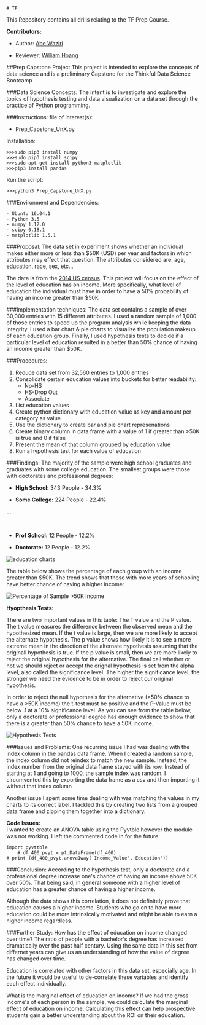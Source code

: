 	# TF

This Repository contains all drills relating to the TF Prep Course.

**Contributors:**

* Author: [Abe Waziri]

* Reviewer:  [William Hoang]

##Prep Capstone Project
This project is intended to explore the concepts of data science and is a preliminary Capstone for the Thinkful Data Science Bootcamp

###Data Science Concepts:
The intent is to investigate and explore the topics of hypothesis testing and data visualization on a data set through the practice of Python programming.  

###Instructions:
file of interest(s):

 - Prep_Capstone_UnX.py

Installation:

	>>>sudo pip3 install numpy
	>>>sudo pip3 install scipy
	>>>sudo apt-get install python3-matplotlib
	>>>pip3 install pandas

Run the script:
	
	>>>python3 Prep_Capstone_UnX.py

###Environment and Dependencies:

	- Ubuntu 16.04.1
	- Python 3.5
	- numpy 1.12.0
	- scipy 0.18.1
	- matplotlib 1.5.1

###Proposal:
The data set in experiment shows whether an individual makes either more or less than $50K (USD) per year and factors in which attributes may effect that question.  The attributes considered are: age, education, race, sex, etc… 

The data is from the [2014 US census].  This project will focus on the effect of the level of education has on income. More specifically, what level of education the individual must have in order to have a 50% probability of having an income greater than $50K

###Implementation techniques:
The data set contains a sample of over 30,000 entries with 15 different attributes. I used a random sample of 1,000 of those entries to speed up the program analysis while keeping the data integrity. I used a bar chart & pie charts to visualize the population makeup of each education group. Finally, I used hypothesis tests to decide if a particular level of education resulted in a better than 50% chance of having an income greater than $50K.

###Procedures:
1. Reduce data set from 32,560 entries to 1,000 entries
2. Consolidate certain education values into buckets for better readability:
	- No-HS
	- HS-Drop Out 
	- Associate
3. List education values
4. Create python dictionary with education value as key and amount per category as value
5. Use the dictionary to create bar and pie chart represenations
6. Create binary column in data frame with a value of 1 if greater than >50K is true and 0 if false
7. Present the mean of that column grouped by education value 
8. Run a hypothesis test for each value of education

###Findings:
The majority of the sample were high school graduates and graduates with some college education. The smallest groups were those with doctorates and professional degrees:

 - **High School:** 343 People - 34.3%

 - **Some College:** 224 People - 22.4%
 
 ...
 
 ..
 

 - **Prof School:** 12 People - 12.2%

 - **Doctorate:** 12 People - 12.2%


![education charts](https://cloud.githubusercontent.com/assets/25283369/23106278/a8484f6e-f69f-11e6-9cc4-9985468b0b82.png "Sample Size Per Education Category")



The table below shows the percentage of each group with an income greater than $50K. The trend shows that those with more years of schooling have better chance of having a higher income:



![Percentage of Sample >50K Income](https://cloud.githubusercontent.com/assets/25283369/23105880/884b7ff6-f69a-11e6-8bcc-b6b8369ffbee.PNG "Percentage of Sample >50K Income")




**Hyopthesis Tests:**

There are two important values in this table: The T value and the P value. The t value measures the difference between the observed mean and the hypothesized mean. If the t value is large, then we are more likely to accept the alternate hypothesis. The p value shows how likely it is to see a more extreme mean in the direction of the alternate hypothesis assuming that the originall hypothesis is true. If the p value is small, then we are more likely to reject the original hypothesis for the alternative. The final call whether or not we should reject or accept the orignal hypothesis is set from the alpha level, also called the significance level. The higher the significance level, the stronger we need the evidence to be in order to reject our original hypothesis.


In order to reject the null hypothesis for the alternative (>50% chance to have a >50K income) the t-test must be positive and the P-Value must be below .1 at a 10% significance level. As you can see from the table below, only a doctorate or professional degree has enough evidence to show that there is a greater than 50% chance to have a 50K income. 

![Hypothesis Tests](https://cloud.githubusercontent.com/assets/25283369/23105877/859670fe-f69a-11e6-9984-55edbb4bd533.PNG "Hypothesis Tests")


###Issues and Problems: 
One recurring issue I had was dealing with the index column in the pandas data frame. When I created a random sample, the index column did not reindex to match the new sample. Instead, the index number from the original data frame stayed with its row. Instead of starting at 1 and going to 1000, the sample index was random. I circumvented this by exporting the data frame as a csv and then importing it without that index column

Another issue I spent some time dealing with was matching the values in my charts to its correct label. I tackled this by creating two lists from a grouped data frame and zipping them together into a dictionary. 


**Code Issues:**  
I wanted to create an ANOVA table using the Pyvtble however the module was not working. I left the commented code in for the future:

    import pyvttble
        # df_400_pvyt = pt.DataFrame(df_400)
    # print (df_400_pvyt.anova1way('Income_Value','Education'))
    
###Conclusion:
According to the hypothesis test, only a doctorate and a professional degree increase one's chance of having an income above 50K over 50%. That being said, in general someone with a higher level of education has a greater chance of having a higher income. 

Although the data shows this correlation, it does not definitely prove that education causes a higher income. Students who go on to have more education could be more intrinsically motivated and might be able to earn a higher income regardless. 

###Further Study:
How has the effect of education on income changed over time? The ratio of people with a bachelor's degree has increased dramatically over the past half century. Using the same data in this set from differnet years can give us an understanding of how the value of  degree has changed over time. 

Education is correlated with other factors in this data set, especially age. In the future it would be useful to de-correlate these variables and identify each effect individually.

What is the marginal effect of education on income? If we had the gross income's of each person in the sample, we could calculate the marginal effect of education on income. Calculating this effect can help prospective students gain a better understanding about the ROI on their education. 


[//]: # (These are reference links used in the body of this note and get stripped out when the markdown processor does its job. There is no need to format nicely because it shouldn't be seen.) 


   [William Hoang]: <https://github.com/WilliamHoang>
   [Abe Waziri]: <https://github.com/abew16>
   [2014 US census]:  <https://www.census.gov/population/projections/data/national/2014.html>
